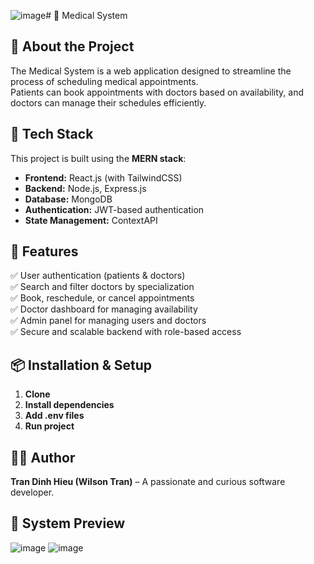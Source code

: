 ![image](https://github.com/user-attachments/assets/e15da932-e6c6-4700-a2a8-88eeb2d9cc6f)# 🏥 Medical System

## 📌 About the Project

The Medical System is a web application designed to streamline the process of scheduling medical appointments.  
Patients can book appointments with doctors based on availability, and doctors can manage their schedules efficiently.

## 🚀 Tech Stack

This project is built using the **MERN stack**:

- **Frontend:** React.js (with TailwindCSS)
- **Backend:** Node.js, Express.js
- **Database:** MongoDB
- **Authentication:** JWT-based authentication
- **State Management:** ContextAPI

## 🔧 Features

✅ User authentication (patients & doctors)  
✅ Search and filter doctors by specialization  
✅ Book, reschedule, or cancel appointments  
✅ Doctor dashboard for managing availability  
✅ Admin panel for managing users and doctors  
✅ Secure and scalable backend with role-based access

## 📦 Installation & Setup

1. **Clone**
2. **Install dependencies**
3. **Add .env files**
4. **Run project**

## 👨‍💻 Author

**Tran Dinh Hieu (Wilson Tran)** – A passionate and curious software developer.


## 📌 System Preview
![image](https://github.com/user-attachments/assets/d9d07d10-6259-49a3-9a19-43d74f58249f)
![image](https://github.com/user-attachments/assets/7a1fd26d-3c83-49fa-a422-77c6e1a11c2c)

